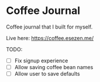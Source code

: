 # Coffee Journal

Coffee journal that I built for myself.

Live here: https://coffee.esezen.me/

TODO:
- [ ] Fix signup experience
- [ ] Allow saving coffee bean names
- [ ] Allow user to save defaults
